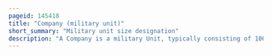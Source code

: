 ```yaml
---
pageid: 145418
title: "Company (military unit)"
short_summary: "Military unit size designation"
description: "A Company is a military Unit, typically consisting of 100–250 Soldiers and usually commanded by a major or a Captain. Most Companies are formed of three to seven Platoons although the exact Number may vary by Country Unit Type and Structure."
---
```

